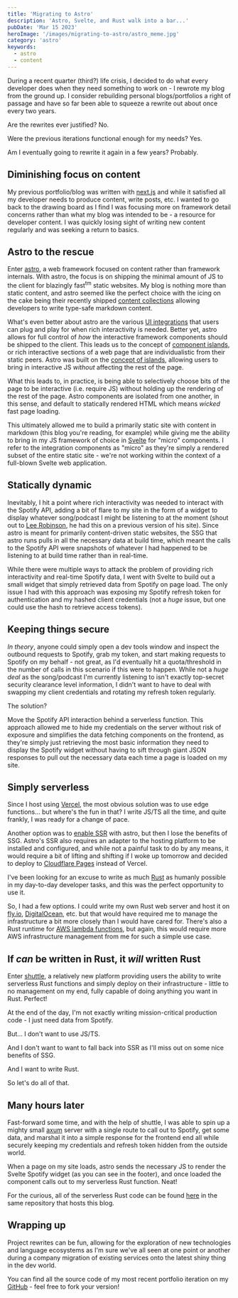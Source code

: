 ```yaml
---
title: 'Migrating to Astro'
description: 'Astro, Svelte, and Rust walk into a bar...'
pubDate: 'Mar 15 2023'
heroImage: '/images/migrating-to-astro/astro_meme.jpg'
category: 'astro'
keywords:
  - astro
  - content
---
```


During a recent quarter (third?) life crisis, I decided to do what every developer does when they need something to work
on - I rewrote my blog from the ground up. I consider rebuilding personal blogs/portfolios a right of passage and have
so far been able to squeeze a rewrite out about once every two years.

Are the rewrites ever justified? No.

Were the previous iterations functional enough for my needs? Yes.

Am I eventually going to rewrite it again in a few years? Probably.

## Diminishing focus on content

My previous portfolio/blog was written with [next.js](https://nextjs.org) and while it satisfied all my developer needs
to produce content, write posts, etc. I wanted to go back to the drawing board as I find I was focusing more on
framework detail concerns rather than what my blog was intended to be - a resource for developer content. I was quickly
losing sight of writing new content regularly and was seeking a return to basics.

## Astro to the rescue

Enter [astro](https://astro.build/), a web framework focused on content rather than framework internals. With astro, the
focus is on shipping the minimal amount of JS to the client for blazingly fast<sup>tm</sup> static websites. My blog is
nothing more than static content, and astro seemed like the perfect choice with the icing on the cake being their
recently shipped [content collections](https://docs.astro.build/en/guides/content-collections/) allowing developers to
write type-safe markdown content.

What's even better about astro are the
various [UI integrations](https://docs.astro.build/en/core-concepts/framework-components/) that users can plug and play
for when rich interactivity is needed. Better yet, astro allows for full control of _how_ the interactive framework
components should be shipped to the client. This leads us to the concept
of [component islands](https://jasonformat.com/islands-architecture/), or rich interactive sections of a web page that
are individualistic from their static peers. Astro was built on
the [concept of islands](https://docs.astro.build/en/concepts/islands/), allowing users to bring in interactive JS
_without_ affecting the rest of the page.

What this leads to, in practice, is being able to selectively choose bits of the page to be interactive (i.e. require
JS) without holding up the rendering of the rest of the page. Astro components are isolated from one another, in this
sense, and default to statically rendered HTML which means _wicked_ fast page loading.

This ultimately allowed me to build a primarily static site with content in markdown (this blog you're reading, for
example) while giving me the ability to bring in my JS framework of choice in [Svelte](https://svelte.dev/) for "micro"
components. I refer to the integration components as "micro" as they're simply a rendered subset of the entire static
site - we're not working within the context of a full-blown Svelte web application.

## Statically dynamic

Inevitably, I hit a point where rich interactivity was needed to interact with the Spotify API, adding a bit of flare to
my site in the form of a widget to display whatever song/podcast I might be listening to at the moment (shout out
to [Lee Robinson](https://leerob.io/), he had this on a previous version of his site). Since astro is meant for
primarily content-driven static websites, the SSG that astro runs pulls in all the necessary data at build time, which
meant the calls to the Spotify API were snapshots of whatever I had happened to be listening to at build time rather
than in real-time.

While there were multiple ways to attack the problem of providing rich interactivity and real-time Spotify data, I went
with Svelte to build out a small widget that simply retrieved data from Spotify on page load. The only issue I had with
this approach was exposing my Spotify refresh token for authentication and my hashed client credentials (not a _huge_
issue, but one could use the hash to retrieve access tokens).

## Keeping things secure

_In theory_, anyone could simply open a dev tools window and inspect the outbound requests to Spotify, grab my token,
and start making requests to Spotify on my behalf - not great, as I'd eventually hit a quota/threshold in the number of
calls in this scenario if this were to happen. While not a _huge deal_ as the song/podcast I'm currently listening to
isn't exactly top-secret security clearance level information, I didn't want to have to deal with swapping my client
credentials and rotating my refresh token regularly.

The solution?

Move the Spotify API interaction behind a serverless function. This approach allowed me to hide my credentials on the
server without risk of exposure and simplifies the data fetching components on the frontend, as they're simply just
retrieving the most basic information they need to display the Spotify widget without having to sift through giant JSON
responses to pull out the necessary data each time a page is loaded on my site.

## Simply serverless

Since I host using [Vercel](https://vercel.com/), the most obvious solution was to use edge functions... but where's the
fun in that? I write JS/TS all the time, and quite frankly, I was ready for a change of pace.

Another option was
to [enable SSR](https://docs.astro.build/en/guides/server-side-rendering/#enabling-ssr-in-your-project) with astro, but
then I lose the benefits of SSG. Astro's SSR also requires an adapter to the hosting platform to be installed and
configured, and while not a painful task to do by any means, it would require a bit of lifting and shifting if I woke up
tomorrow and decided to deploy to [Cloudflare Pages](https://pages.cloudflare.com/) instead of Vercel.

I've been looking for an excuse to write as much [Rust](https://www.rust-lang.org/) as humanly possible in my day-to-day
developer tasks, and this was the perfect opportunity to use it.

So, I had a few options. I could write my own Rust web server and host it
on [fly.io](https://fly.io/), [DigitalOcean](https://www.digitalocean.com/), etc. but that would have required me to
manage the infrastructure a bit more closely than I would have cared for. There's also a Rust runtime
for [AWS lambda functions](https://docs.aws.amazon.com/sdk-for-rust/latest/dg/lambda.html), but again, this would
require more AWS infrastructure management from me for such a simple use case.

## If _can_ be written in Rust, it _will_ written Rust

Enter [shuttle](https://shuttle.rs/), a relatively new platform providing users the ability to write serverless Rust
functions and simply deploy on their infrastructure - little to no management on my end, fully capable of doing anything
you want in Rust. Perfect!

At the end of the day, I'm not exactly writing mission-critical production code - I just need data from Spotify.

But... I don't want to use JS/TS.

And I don't want to want to fall back into SSR as I'll miss out on some nice benefits of SSG.

And I want to write Rust.

So let's do all of that.

## Many hours later

Fast-forward some time, and with the help of shuttle, I was able to spin up a mighty
small [axum](https://docs.rs/axum/latest/axum/) server with a single route to call out to Spotify, get some data, and
marshal it into a simple response for the frontend end all while securely keeping my credentials and refresh token
hidden from the outside world.

When a page on my site loads, astro sends the necessary JS to render the Svelte Spotify widget (as you can see in the
footer), and once loaded the component calls out to my serverless Rust function. Neat!

For the curious, all of the serverless Rust code can be
found [here](https://github.com/JoeyMckenzie/joey-mckenzie-tech/tree/main/src/serverless) in the same repository that
hosts this blog.

## Wrapping up

Project rewrites can be fun, allowing for the exploration of new technologies and language ecosystems as I'm sure we've
all seen at one point or another during a company migration of existing services onto the latest shiny thing in the dev
world.

You can find all the source code of my most recent portfolio iteration on
my [GitHub](https://github.com/JoeyMckenzie/joey-mckenzie-tech) - feel free to fork your version!

